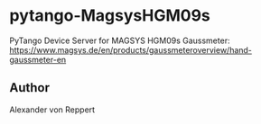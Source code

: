 # pytango-MagsysHGM09s

PyTango Device Server for MAGSYS HGM09s Gaussmeter:
https://www.magsys.de/en/products/gaussmeteroverview/hand-gaussmeter-en

## Author
Alexander von Reppert
